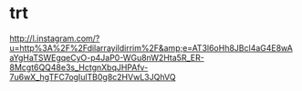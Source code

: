 # trt
http://l.instagram.com/?u=http%3A%2F%2Fdilarrayildirrim%2F&amp;e=AT3l6oHh8JBcl4aG4E8wAaYgHaTSWEgqeCyO-p4JaP0-WGu8nW2Hta5R_ER-8Mcgt6QQ48e3s_HctgnXbqJHPAfv-7u6wX_hgTFC7ogIulTB0g8c2HVwL3JQhVQ
